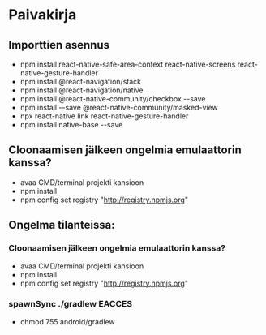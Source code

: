 # Paivakirja


## Importtien asennus
 * npm install react-native-safe-area-context react-native-screens react-native-gesture-handler
 * npm install @react-navigation/stack
 * npm install @react-navigation/native
 * npm install @react-native-community/checkbox --save
 * npm install --save @react-native-community/masked-view
 * npx react-native link react-native-gesture-handler
 * npm install native-base --save



## Cloonaamisen jälkeen ongelmia emulaattorin kanssa?
* avaa CMD/terminal projekti kansioon
* npm install
* npm config set registry "http://registry.npmjs.org"

## Ongelma tilanteissa:

  ### Cloonaamisen jälkeen ongelmia emulaattorin kanssa?
  * avaa CMD/terminal projekti kansioon
  * npm install
  * npm config set registry "http://registry.npmjs.org"

  ### spawnSync ./gradlew EACCES
  * chmod 755 android/gradlew


